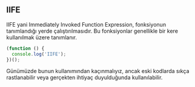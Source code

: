 ## IIFE

IIFE yani Immediately Invoked Function Expression, fonksiyonun tanımlandığı yerde çalıştırılmasıdır. Bu fonksiyonlar genellikle bir kere kullanılmak üzere tanımlanır.

```js
(function () {
  console.log('IIFE');
})();
```

Günümüzde bunun kullanımından kaçınmalıyız, ancak eski kodlarda sıkça rastlanabilir veya gerçekten ihtiyaç duyulduğunda kullanılabilir.